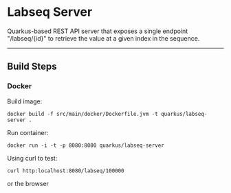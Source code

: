 # Labseq Server

Quarkus-based REST API server that exposes a single endpoint "/labseq/{id}" to retrieve the value at a given index in the sequence.

---

## Build Steps

### Docker

Build image:

```
docker build -f src/main/docker/Dockerfile.jvm -t quarkus/labseq-server .
```

Run container:

```
docker run -i -t -p 8080:8080 quarkus/labseq-server
```

Using curl to test:
```
curl http:localhost:8080/labseq/100000
```
or the browser

